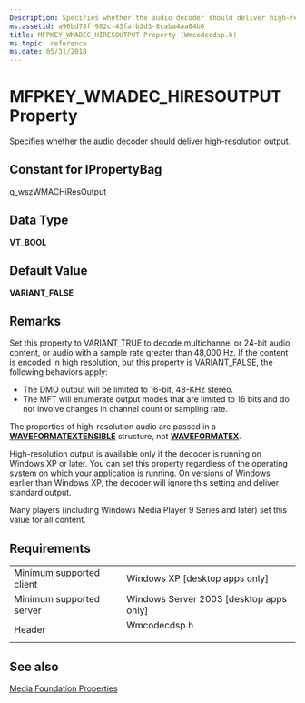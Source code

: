 ```yaml
---
Description: Specifies whether the audio decoder should deliver high-resolution output.
ms.assetid: a96bd78f-982c-43fa-b2d3-8caba4aa84b6
title: MFPKEY_WMADEC_HIRESOUTPUT Property (Wmcodecdsp.h)
ms.topic: reference
ms.date: 05/31/2018
---
```


# MFPKEY\_WMADEC\_HIRESOUTPUT Property

Specifies whether the audio decoder should deliver high-resolution output.

## Constant for IPropertyBag

g\_wszWMACHiResOutput

## Data Type

**VT\_BOOL**

## Default Value

**VARIANT\_FALSE**

## Remarks

Set this property to VARIANT\_TRUE to decode multichannel or 24-bit audio content, or audio with a sample rate greater than 48,000 Hz. If the content is encoded in high resolution, but this property is VARIANT\_FALSE, the following behaviors apply:

-   The DMO output will be limited to 16-bit, 48-KHz stereo.
-   The MFT will enumerate output modes that are limited to 16 bits and do not involve changes in channel count or sampling rate.

The properties of high-resolution audio are passed in a [**WAVEFORMATEXTENSIBLE**](https://msdn.microsoft.com/library/Dd390971(v=VS.85).aspx) structure, not [**WAVEFORMATEX**](https://msdn.microsoft.com/library/Dd390970(v=VS.85).aspx).

High-resolution output is available only if the decoder is running on Windows XP or later. You can set this property regardless of the operating system on which your application is running. On versions of Windows earlier than Windows XP, the decoder will ignore this setting and deliver standard output.

Many players (including Windows Media Player 9 Series and later) set this value for all content.

## Requirements



|                                     |                                                                                         |
|-------------------------------------|-----------------------------------------------------------------------------------------|
| Minimum supported client<br/> | Windows XP \[desktop apps only\]<br/>                                             |
| Minimum supported server<br/> | Windows Server 2003 \[desktop apps only\]<br/>                                    |
| Header<br/>                   | <dl> <dt>Wmcodecdsp.h</dt> </dl> |



## See also

<dl> <dt>

[Media Foundation Properties](media-foundation-properties.md)
</dt> </dl>

 

 




